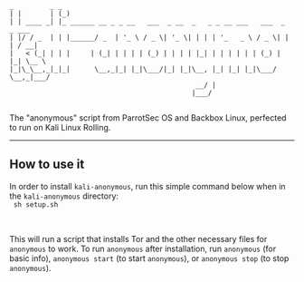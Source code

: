 <code>
_         _ _                                                               
| |       | (_)                                                              
| | ____ _| |_ ______ __ _ _ __   ___  _ __  _   _ _ __ ___   ___  _   _ ___ 
| |/ / _  | | |______/ _  | '_ \ / _ \| '_ \| | | | '_   _ \ / _ \| | | / __|
|   < (_| | | |     | (_| | | | | (_) | | | | |_| | | | | | | (_) | |_| \__ \
|_|\_\__,_|_|_|      \__,_|_| |_|\___/|_| |_|\__, |_| |_| |_|\___/ \__,_|___/
                                              __/ |                          
                                             |___/
                                             </code>

The "anonymous" script from ParrotSec OS and Backbox Linux, perfected to run on Kali Linux Rolling.

<hr />

## How to use it
In order to install <code>kali-anonymous</code>, run this simple command below when in the <code>kali-anonymous</code> directory:
<br />
<code>
sh setup.sh
</code>

<br />

This will run a script that installs Tor and the other necessary files for <code>anonymous</code> to work.
To run <code>anonymous</code> after installation, run <code>anonymous</code> (for basic info), <code>anonymous start</code> (to start <code>anonymous</code>), or <code>anonymous stop</code> (to stop <code>anonymous</code>).
